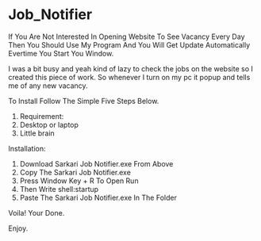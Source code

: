 # Job_Notifier
If You Are Not Interested In Opening Website To See Vacancy Every Day Then You Should Use My Program And You Will Get Update Automatically Evertime You Start You Window.

I was a bit busy and yeah kind of lazy to check the jobs on the website so I created this piece of work. So whenever I turn on my pc it popup and tells me of any new vacancy.

To Install Follow The Simple Five Steps Below.

 1. Requirement:
 2. Desktop or laptop
 3. Little brain

Installation: 

1. Download Sarkari Job Notifier.exe From Above
2. Copy The Sarkari Job Notifier.exe
3. Press Window Key + R To Open Run
4. Then Write shell:startup
5. Paste The Sarkari Job Notifier.exe In The Folder

Voila! Your Done.

Enjoy.
